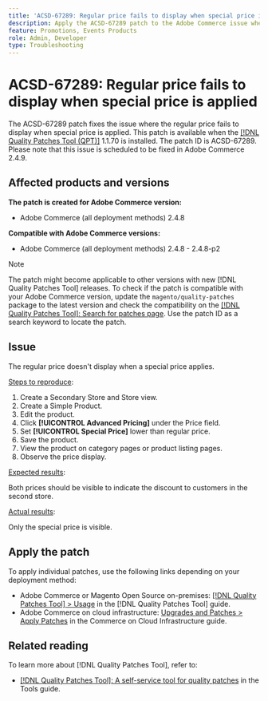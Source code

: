 ```yaml
---
title: 'ACSD-67289: Regular price fails to display when special price is applied'
description: Apply the ACSD-67289 patch to the Adobe Commerce issue where the regular price fails to display when special price is applied.
feature: Promotions, Events Products
role: Admin, Developer
type: Troubleshooting
---
```

# ACSD-67289: Regular price fails to display when special price is applied

The ACSD-67289 patch fixes the issue where the regular price fails to display when special price is applied. This patch is available when the [[!DNL Quality Patches Tool (QPT)]](/help/tools/quality-patches-tool/quality-patches-tool-to-self-serve-quality-patches.md) 1.1.70 is installed. The patch ID is ACSD-67289. Please note that this issue is scheduled to be fixed in Adobe Commerce 2.4.9.

## Affected products and versions

**The patch is created for Adobe Commerce version:**

* Adobe Commerce (all deployment methods) 2.4.8

**Compatible with Adobe Commerce versions:**

* Adobe Commerce (all deployment methods) 2.4.8 - 2.4.8-p2

>[!NOTE]
>
>The patch might become applicable to other versions with new [!DNL Quality Patches Tool] releases. To check if the patch is compatible with your Adobe Commerce version, update the `magento/quality-patches` package to the latest version and check the compatibility on the [[!DNL Quality Patches Tool]: Search for patches page](https://experienceleague.adobe.com/tools/commerce-quality-patches/index.html). Use the patch ID as a search keyword to locate the patch.

## Issue

The regular price doesn't display when a special price applies.

<u>Steps to reproduce</u>:

1. Create a Secondary Store and Store view.
1. Create a Simple Product.
1. Edit the product.
1. Click **[!UICONTROL Advanced Pricing]** under the Price field.
1. Set **[!UICONTROL Special Price]** lower than regular price.
1. Save the product.
1. View the product on category pages or product listing pages.
1. Observe the price display.

<u>Expected results</u>:

Both prices should be visible to indicate the discount to customers in the second store.

<u>Actual results</u>:

Only the special price is visible.

## Apply the patch

To apply individual patches, use the following links depending on your deployment method:

* Adobe Commerce or Magento Open Source on-premises: [[!DNL Quality Patches Tool] > Usage](/help/tools/quality-patches-tool/usage.md) in the [!DNL Quality Patches Tool] guide.
* Adobe Commerce on cloud infrastructure: [Upgrades and Patches > Apply Patches](https://experienceleague.adobe.com/docs/commerce-cloud-service/user-guide/develop/upgrade/apply-patches.html) in the Commerce on Cloud Infrastructure guide.

## Related reading

To learn more about [!DNL Quality Patches Tool], refer to:

* [[!DNL Quality Patches Tool]: A self-service tool for quality patches](/help/tools/quality-patches-tool/quality-patches-tool-to-self-serve-quality-patches.md) in the Tools guide.
